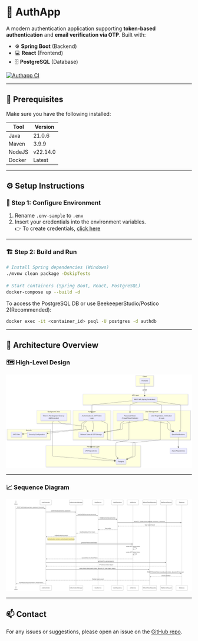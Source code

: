 
# 🔐 AuthApp

A modern authentication application supporting **token-based authentication** and **email verification via OTP**. Built with:

- ⚙️ **Spring Boot** (Backend)
- 💻 **React** (Frontend)
- 🗄️ **PostgreSQL** (Database)

[![Authapp CI](https://github.com/chintakjoshi/authapp/actions/workflows/tests.yml/badge.svg?branch=main)](https://github.com/chintakjoshi/authapp/actions/workflows/tests.yml)

---

## 🚀 Prerequisites

Make sure you have the following installed:

| Tool        | Version     |
|-------------|-------------|
| Java        | 21.0.6      |
| Maven       | 3.9.9       |
| NodeJS      | v22.14.0    |
| Docker      | Latest      |

---

## ⚙️ Setup Instructions

### 🔧 Step 1: Configure Environment

1. Rename `.env-sample` to `.env`
2. Insert your credentials into the environment variables.  
   👉 To create credentials, [click here](https://myaccount.google.com/apppasswords)

---

### 🏗️ Step 2: Build and Run

```bash
# Install Spring dependencies (Windows)
./mvnw clean package -DskipTests

# Start containers (Spring Boot, React, PostgreSQL)
docker-compose up --build -d
```

To access the PostgreSQL DB or use BeekeeperStudio/Postico 2(Recommended):

```bash
docker exec -it <container_id> psql -U postgres -d authdb
```

---

## 🧠 Architecture Overview

### 🗺️ High-Level Design

![High Level Design](./images/hld.png)

---

### 📈 Sequence Diagram

![Sequence Diagram](./images/sequence.png)

---

## 📫 Contact

For any issues or suggestions, please open an issue on the [GitHub repo](https://github.com/chintakjoshi/authapp).